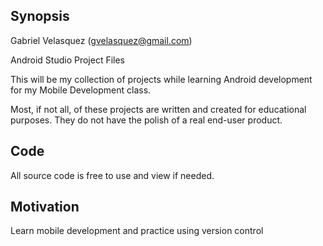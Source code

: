 ## Synopsis

Gabriel Velasquez (gvelasquez@gmail.com)

Android Studio Project Files

This will be my collection of projects while learning Android development for my Mobile Development class.

Most, if not all, of these projects are written and created for educational purposes. They do not have the polish of a real end-user product.

## Code

All source code is free to use and view if needed.

## Motivation

Learn mobile development and practice using version control

